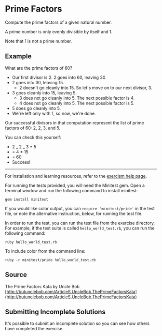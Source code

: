# Prime Factors

Compute the prime factors of a given natural number.

A prime number is only evenly divisible by itself and 1.

Note that 1 is not a prime number.

## Example

What are the prime factors of 60?

* Our first divisor is 2. 2 goes into 60, leaving 30.
* 2 goes into 30, leaving 15.
  * 2 doesn't go cleanly into 15. So let's move on to our next divisor, 3.
* 3 goes cleanly into 15, leaving 5.
  * 3 does not go cleanly into 5. The next possible factor is 4.
  * 4 does not go cleanly into 5. The next possible factor is 5.
* 5 does go cleanly into 5.
* We're left only with 1, so now, we're done.

Our successful divisors in that computation represent the list of prime
factors of 60: 2, 2, 3, and 5.

You can check this yourself:

* 2 _ 2 _ 3 \* 5
* = 4 \* 15
* = 60
* Success!

---

For installation and learning resources, refer to the
[exercism help page](http://exercism.io/languages/ruby).

For running the tests provided, you will need the Minitest gem. Open a
terminal window and run the following command to install minitest:

    gem install minitest

If you would like color output, you can `require 'minitest/pride'` in
the test file, or note the alternative instruction, below, for running
the test file.

In order to run the test, you can run the test file from the exercise
directory. For example, if the test suite is called
`hello_world_test.rb`, you can run the following command:

    ruby hello_world_test.rb

To include color from the command line:

    ruby -r minitest/pride hello_world_test.rb

## Source

The Prime Factors Kata by Uncle Bob [http://butunclebob.com/ArticleS.UncleBob.ThePrimeFactorsKata](http://butunclebob.com/ArticleS.UncleBob.ThePrimeFactorsKata)

## Submitting Incomplete Solutions

It's possible to submit an incomplete solution so you can see how others have completed the exercise.
